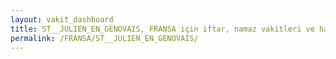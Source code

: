 ```yaml
---
layout: vakit_dashboard
title: ST__JULIEN_EN_GENOVAIS, FRANSA için iftar, namaz vakitleri ve hava durumu - ilçe/eyalet seç
permalink: /FRANSA/ST__JULIEN_EN_GENOVAIS/
---
```


<script type="text/javascript">
  var GLOBAL_COUNTRY = 'FRANSA';
  var GLOBAL_CITY = 'ST__JULIEN_EN_GENOVAIS';
  var GLOBAL_STATE = '';
  var lat = 72;
  var lon = 21;
</script>
